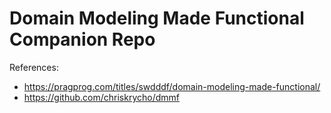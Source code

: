 # Domain Modeling Made Functional Companion Repo

References:

- <https://pragprog.com/titles/swdddf/domain-modeling-made-functional/>
- <https://github.com/chriskrycho/dmmf>
